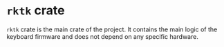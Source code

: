 # `rktk` crate

`rktk` crate is the main crate of the project. It contains the main logic of the
keyboard firmware and does not depend on any specific hardware.

